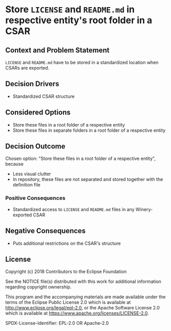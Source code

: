 # Store `LICENSE` and `README.md` in respective entity's root folder in a CSAR

## Context and Problem Statement

`LICENSE` and `README.md` have to be stored in a standardized location when CSARs are exported.

## Decision Drivers

- Standardized CSAR structure

## Considered Options

* Store these files in a root folder of a respective entity
* Store these files in separate folders in a root folder of a respective entity

## Decision Outcome

Chosen option: "Store these files in a root folder of a respective entity", because

- Less visual clutter
- In repository, these files are not separated and stored together with the definition file

### Positive Consequences

- Standardized access to `LICENSE` and `README.md` files in any Winery-exported CSAR 

## Negative Consequences

- Puts additional restrictions on the CSAR's structure

## License

Copyright (c) 2018 Contributors to the Eclipse Foundation

See the NOTICE file(s) distributed with this work for additional
information regarding copyright ownership.

This program and the accompanying materials are made available under the
terms of the Eclipse Public License 2.0 which is available at
http://www.eclipse.org/legal/epl-2.0, or the Apache Software License 2.0
which is available at https://www.apache.org/licenses/LICENSE-2.0.

SPDX-License-Identifier: EPL-2.0 OR Apache-2.0
